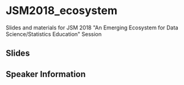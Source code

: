 # JSM2018_ecosystem
Slides and materials for JSM 2018 "An Emerging Ecosystem for Data Science/Statistics Education" Session

## Slides


## Speaker Information
